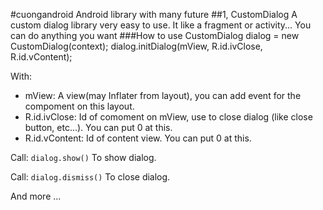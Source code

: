 #cuongandroid
Android library with many future
##1, CustomDialog
A custom dialog library very easy to use. It like a fragment or activity... You can do anything you want
###How to use
    CustomDialog dialog = new CustomDialog(context);
    dialog.initDialog(mView, R.id.ivClose, R.id.vContent);

With:

* mView: A view(may Inflater from layout), you can add event for the    compoment on this layout. 
* R.id.ivClose: Id of comoment on mView, use    to close dialog (like close button, etc...). You can put 0 at this.    
* R.id.vContent: Id of content view. You can put 0 at this.

Call: `dialog.show()`
To show dialog.

Call: `dialog.dismiss()`
To close dialog.

And more ...
